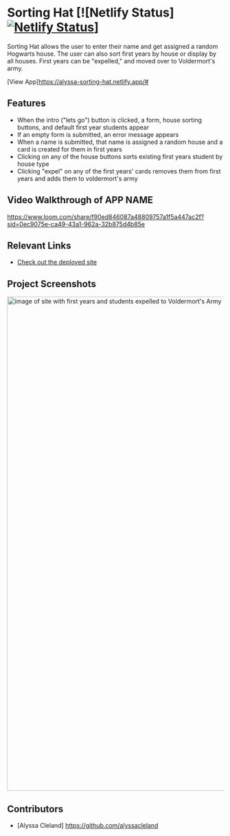 # Sorting Hat [![Netlify Status] [![Netlify Status](https://api.netlify.com/api/v1/badges/fa4f5ec6-6b87-4a5d-9d86-c7006e4cff62/deploy-status)](https://app.netlify.com/sites/alyssa-sorting-hat/deploys)]

Sorting Hat allows the user to enter their name and get assigned a random Hogwarts house. The user can also sort first years by house or display by all houses. First years can be "expelled," and moved over to Voldermort's army.

[View App]https://alyssa-sorting-hat.netlify.app/#

## Features <!-- List your app features using bullets! Do NOT use a paragraph. No one will read that! -->

- When the intro ("lets go") button is clicked, a form, house sorting buttons, and default first year students appear
- If an empty form is submitted, an error message appears
- When a name is submitted, that name is assigned a random house and a card is created for them in first years
- Clicking on any of the house buttons sorts existing first years student by house type
- Clicking "expel" on any of the first years' cards removes them from first years and adds them to voldermort's army

## Video Walkthrough of APP NAME

https://www.loom.com/share/f90ed846087a48809757a1f5a447ac2f?sid=0ec9075e-ca49-43a1-962a-32b875d4b85e

## Relevant Links <!-- Link to all the things that are required outside of the ones that have their own section -->

- [Check out the deployed site](https://alyssa-sorting-hat.netlify.app/)

## Project Screenshots <!-- These can be inside of your project. Look at the repos from class and see how the images are included in the readme -->

<img width="1148" alt="image of site with first years and students expelled to Voldermort's Army" src="/Users/alyssacleland/workspace/foundations/exercises/INDIVIDUAL-PROJECT-sorting-hat/Screenshot 2024-10-25 at 7.13.24 PM.png">

## Contributors

- [Alyssa Cleland] https://github.com/alyssacleland
